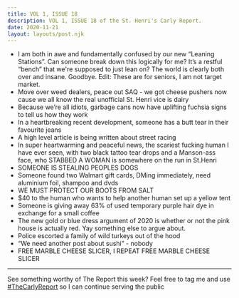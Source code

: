 ```yaml
---
title: VOL 1, ISSUE 18
description: VOL 1, ISSUE 18 of the St. Henri's Carly Report.
date: 2020-11-21
layout: layouts/post.njk
---
```


- I am both in awe and fundamentally confused by our new “Leaning Stations”. Can someone break down this logically for me? It’s a restful “bench” that we're supposed to just lean on? The world is clearly both over and insane. Goodbye. Edit: These are for seniors, I am not target market.
- Move over weed dealers, peace out SAQ - we got cheese pushers now cause we all know the real unofficial St. Henri vice is dairy
- Because we’re all idiots, garbage cans now have uplifting fuchsia signs to tell us how they work
- In a heartbreaking recent development, someone has a butt tear in their favourite jeans
- A high level article is being written about street racing
- In super heartwarming and peaceful news, the scariest fucking human I have ever seen, with two black tattoo tear drops and a Manson-ass face, who STABBED A WOMAN is somewhere on the run in St.Henri
- SOMEONE IS STEALING PEOPLES DOGS
- Someone found two Walmart gift cards, DMing immediately, need aluminium foil, shampoo and dvds
- WE MUST PROTECT OUR BOOTS FROM SALT
- $40 to the human who wants to help another human set up a yellow tent
- Someone is giving away 63% of used temporary purple hair dye in exchange for a small coffee
- The new gold or blue dress argument of 2020 is whether or not the pink house is actually red. Yay something else to argue about.
- Police escorted a family of wild turkeys out of the hood
- “We need another post about sushi” - nobody
- FREE MARBLE CHEESE SLICER, I REPEAT FREE MARBLE CHEESE SLICER

---------------

See something worthy of The Report this week? Feel free to tag me and use [#TheCarlyReport](https://www.facebook.com/hashtag/thecarlyreport?__eep__=6&__gid__=123654164372747&__cft__[0]=AZUzmlJ48UdsoyjfscUl6eBixJViCcCOJkx-9JeDGk3KnmvyGzoAALv8hovv8H92Lpo5VT3fp78UD-SXFvZLM1l9ipozU-O8cXWWtzgMYJcQfdMv6yfApMNqiPI5TtYQeKk&__tn__=*NK-R) so I can continue serving the public
